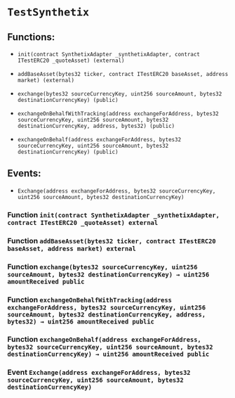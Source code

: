 # `TestSynthetix`

## Functions:

- `init(contract SynthetixAdapter _synthetixAdapter, contract ITestERC20 _quoteAsset) (external)`

- `addBaseAsset(bytes32 ticker, contract ITestERC20 baseAsset, address market) (external)`

- `exchange(bytes32 sourceCurrencyKey, uint256 sourceAmount, bytes32 destinationCurrencyKey) (public)`

- `exchangeOnBehalfWithTracking(address exchangeForAddress, bytes32 sourceCurrencyKey, uint256 sourceAmount, bytes32 destinationCurrencyKey, address, bytes32) (public)`

- `exchangeOnBehalf(address exchangeForAddress, bytes32 sourceCurrencyKey, uint256 sourceAmount, bytes32 destinationCurrencyKey) (public)`

## Events:

- `Exchange(address exchangeForAddress, bytes32 sourceCurrencyKey, uint256 sourceAmount, bytes32 destinationCurrencyKey)`

### Function `init(contract SynthetixAdapter _synthetixAdapter, contract ITestERC20 _quoteAsset) external`

### Function `addBaseAsset(bytes32 ticker, contract ITestERC20 baseAsset, address market) external`

### Function `exchange(bytes32 sourceCurrencyKey, uint256 sourceAmount, bytes32 destinationCurrencyKey) → uint256 amountReceived public`

### Function `exchangeOnBehalfWithTracking(address exchangeForAddress, bytes32 sourceCurrencyKey, uint256 sourceAmount, bytes32 destinationCurrencyKey, address, bytes32) → uint256 amountReceived public`

### Function `exchangeOnBehalf(address exchangeForAddress, bytes32 sourceCurrencyKey, uint256 sourceAmount, bytes32 destinationCurrencyKey) → uint256 amountReceived public`

### Event `Exchange(address exchangeForAddress, bytes32 sourceCurrencyKey, uint256 sourceAmount, bytes32 destinationCurrencyKey)`
